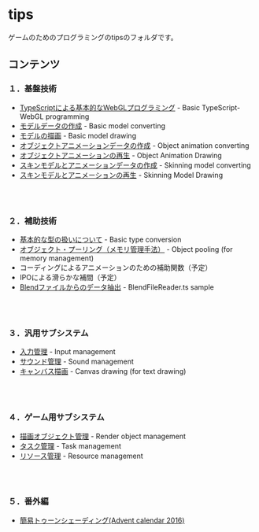 # tips

ゲームのためのプログラミングのtipsのフォルダです。

## コンテンツ

### １．基盤技術
- [TypeScriptによる基本的なWebGLプログラミング](./basic_webgl_ts/) - Basic TypeScript-WebGL programming
- [モデルデータの作成](./basic_model_converting/) - Basic model converting
- [モデルの描画](./basic_model_drawing/) - Basic model drawing
- [オブジェクトアニメーションデータの作成](./object_animation_converting/) - Object animation converting
- [オブジェクトアニメーションの再生](./object_animation_drawing/) - Object Animation Drawing
- [スキンモデルとアニメーションデータの作成](./skinning_model_converting/) - Skinning model converting
- [スキンモデルとアニメーションの再生](./skinning_model_drawing/) - Skinning Model Drawing
<br />
<br />

### ２．補助技術
- [基本的な型の扱いについて](./basic_type_conversion/) - Basic type conversion
- [オブジェクト・プーリング（メモリ管理手法）](./object_pooling/) - Object pooling (for memory management)
- コーディングによるアニメーションのための補助関数（予定）
- IPOによる滑らかな補間（予定）
- [Blendファイルからのデータ抽出](./blend_file_reader_sample/) - BlendFileReader.ts sample
<br />
<br />

### ３．汎用サブシステム
- [入力管理](./input_management/) - Input management
- [サウンド管理](./sound_management/) - Sound management
- [キャンバス描画](./canvas_drawing/) - Canvas drawing (for text drawing)
<br />
<br />

### ４．ゲーム用サブシステム
- [描画オブジェクト管理](./render_object_management/) - Render object management
- [タスク管理](./task_management/) - Task management
- [リソース管理](./resource_management/) - Resource management
<br />
<br />

### ５．番外編
- [簡易トゥーンシェーディング(Advent calendar 2016)](./complex_toon_drawing/)
